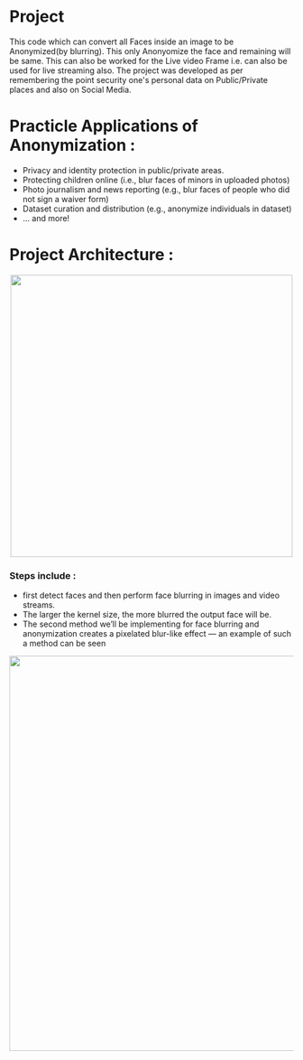 Project
============================================================================================
This code which can convert all Faces inside an image to be Anonymized(by blurring). This only Anonyomize the face and remaining will be same. This can also be worked for the Live video Frame i.e. can also be used for live streaming also. The project was developed as per remembering the point security one's personal data on Public/Private places and also on Social Media.

Practicle Applications of Anonymization : 
============================================================================================
- Privacy and identity protection in public/private areas.
- Protecting children online (i.e., blur faces of minors in uploaded photos)
- Photo journalism and news reporting (e.g., blur faces of people who did not sign a waiver form)
- Dataset curation and distribution (e.g., anonymize individuals in dataset)
- … and more!

Project Architecture : 
============================================================================================
<p align = "center">
<img src="https://www.pyimagesearch.com/wp-content/uploads/2020/04/opencv_face_blurring_steps.png" width="500">
</p>

### Steps include : 
- first detect faces and then perform face blurring in images and video streams.
- The larger the kernel size, the more blurred the output face will be.
- The second method we’ll be implementing for face blurring and anonymization creates a pixelated blur-like effect — an example of such a method can be seen

<p align = "left">
<img src="https://www.pyimagesearch.com/wp-content/uploads/2020/04/opencv_face_blurring_tom_king.jpg" width="700">
</p>

